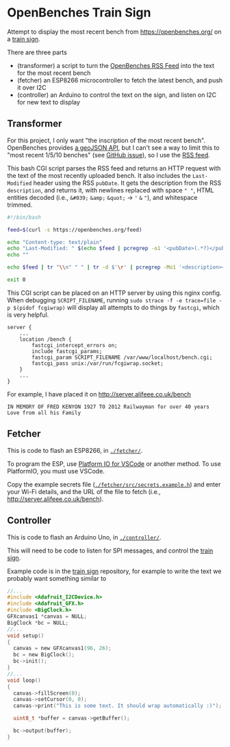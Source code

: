 # OpenBenches Train Sign

Attempt to display the most recent bench from <https://openbenches.org/> on a [train sign].

There are three parts

- (transformer) a script to turn the [OpenBenches RSS Feed] into the text for the most recent bench
- (fetcher) an ESP8266 microcontroller to fetch the latest bench, and push it over I2C
- (controller) an Arduino to control the text on the sign, and listen on I2C for new text to display

[train sign]: https://github.com/sheffieldhackspace/train-signs
[OpenBenches RSS Feed]: https://openbenches.org/feed

## Transformer

For this project, I only want "the inscription of the most recent bench". OpenBenches provides [a geoJSON API][OpenBenches API], but I can't see a way to limit this to "most recent 1/5/10 benches" (see [GitHub issue](https://github.com/openbenches/openbenches.org/issues/364)), so I use the [RSS feed][OpenBenches RSS Feed].

This bash CGI script parses the RSS feed and returns an HTTP request with the text of the most recently uploaded bench. It also includes the `Last-Modified` header using the RSS `pubDate`. It gets the description from the RSS `description`, and returns it, with newlines replaced with space `" "`, HTML entities decoded (i.e., `&#039;` `&amp;` `&quot;` → `'` `&` `"`), and whitespace trimmed.

```bash
#!/bin/bash

feed=$(curl -s https://openbenches.org/feed)

echo "Content-type: text/plain"
echo "Last-Modified: " $(echo $feed | pcregrep -o1 '<pubDate>(.*?)</pubDate>' | head -n1)
echo ""

echo $feed | tr "\\n" " " | tr -d $'\r' | pcregrep -Mo1 '<description><!\[CDATA\[((\n|.)*?)<br>(\n|.)*?</description>' | perl -n -mHTML::Entities -e ' ; print HTML::Entities::decode_entities($_) ;' | sed 's/^\s*//' | sed 's/\s*$//' | head -n1

exit 0
```

This CGI script can be placed on an HTTP server by using this nginx config. When debugging `SCRIPT_FILENAME`, running `sudo strace -f -e trace=file -p $(pidof fcgiwrap)` will display all attempts to do things by `fastcgi`, which is very helpful.

```nginx
server {
    ...
    location /bench {
        fastcgi_intercept_errors on;
        include fastcgi_params;
        fastcgi_param SCRIPT_FILENAME /var/www/localhost/bench.cgi;
        fastcgi_pass unix:/var/run/fcgiwrap.socket;
    }
    ...
}
```

For example, I have placed it on <http://server.alifeee.co.uk/bench>

```text
IN MEMORY OF FRED KENYON 1927 TO 2012 Railwayman for over 40 years Love from all his Family
```

[OpenBenches API]: https://github.com/openbenches/openbenches.org?tab=readme-ov-file#open-data-api

## Fetcher

This is code to flash an ESP8266, in [`./fetcher/`](./fetcher/).

To program the ESP, use [Platform IO for VSCode](https://docs.platformio.org/en/latest/integration/ide/vscode.html) or another method. To use PlatformIO, you must use VSCode.

Copy the example secrets file ([`./fetcher/src/secrets.example.h`](./fetcher/src/secrets.example.h)) and enter your Wi-Fi details, and the URL of the file to fetch (i.e., <http://server.alifeee.co.uk/bench>).

## Controller

This is code to flash an Arduino Uno, in [`./controller/`](./controller/).

This will need to be code to listen for SPI messages, and control the [train sign].

Example code is in the [train sign] repository, for example to write the text we probably want something similar to

```c
//...
#include <Adafruit_I2CDevice.h>
#include <Adafruit_GFX.h>
#include <BigClock.h>
GFXcanvas1 *canvas = NULL;
BigClock *bc = NULL;
//...
void setup()
{
  canvas = new GFXcanvas1(96, 26);
  bc = new BigClock();
  bc->init();
}
//...
void loop()
{
  canvas->fillScreen(0);
  canvas->setCursor(0, 0);
  canvas->print("This is some text. It should wrap automatically :)");

  uint8_t *buffer = canvas->getBuffer();

  bc->output(buffer);
}
```
